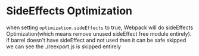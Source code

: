 # SideEffects Optimization
when setting `optimization.sideEffects` to true, Webpack will do sideEffects Optimization(which means remove unused sideEffect free module entirely).
if barrel doesn't have sideEffect and not used then it can be safe skipped
we can see the ./reexport.js is skipped entirely